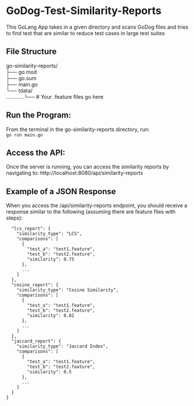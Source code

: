 # GoDog-Test-Similarity-Reports
This GoLang App takes in a given directory and scans GoDog files and tries to find test that are similar to reduce test cases in large test suites 

## File Structure 
go-similarity-reports/ \
├── go.mod \
├── go.sum \
├── main.go \
└── tdata/ \
............└── # Your .feature files go here


## Run the Program:
From the terminal in the go-similarity-reports directory, run: \
```go run main.go```

## Access the API:
Once the server is running, you can access the similarity reports by navigating to:
http://localhost:8080/api/similarity-reports

## Example of a JSON Response
When you access the /api/similarity-reports endpoint, you should receive a response similar to the following (assuming there are feature files with steps):

```{
  "lcs_report": {
    "similarity_type": "LCS",
    "comparisons": [
      {
        "test_a": "test1.feature",
        "test_b": "test2.feature",
        "similarity": 0.75
      },
      ...
    ]
  },
  "cosine_report": {
    "similarity_type": "Cosine Similarity",
    "comparisons": [
      {
        "test_a": "test1.feature",
        "test_b": "test2.feature",
        "similarity": 0.82
      },
      ...
    ]
  },
  "jaccard_report": {
    "similarity_type": "Jaccard Index",
    "comparisons": [
      {
        "test_a": "test1.feature",
        "test_b": "test2.feature",
        "similarity": 0.5
      },
      ...
    ]
  }
}
```